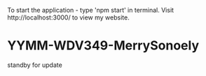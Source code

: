 To start the application - type 'npm start' in terminal.
Visit http://localhost:3000/ to view my website.

# YYMM-WDV349-MerrySonoely
standby for update
